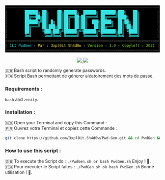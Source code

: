 <p align="center">
    <a href="https://github.com/3xpl0it-Sh4d0w/PwdGen"><img src="PwdGen.png"></a>
</p>

<p align="center">
    <a href="https://www.gnu.org/licenses/quick-guide-gplv3.fr.html">
        <img src="https://img.shields.io/badge/Licence-GPL%20V3-blue">
    </a>
    <a href="https://fr.wikipedia.org/wiki/Bourne-Again_shell">
        <img src="https://img.shields.io/badge/Language-Bash%20Shell-blue?logo=gnubash">
    </a>
</p>

🇬🇧 Bash script to randomly generate passwords.<br>
🇫🇷 Script Bash permettant de génerer aléatoirement des mots de passe.
### Requirements :
`bash` and `zenity`.
### Installation :
🇬🇧 Open your Terminal and copy this Command :<br>
🇫🇷 Ouvrez votre Terminal et copiez cette Commande :<br>
```bash
git clone https://github.com/3xpl0it-Sh4d0w/Pwd-Gen.git && cd PwdGen && chmod +x PwdGen.sh
```
### How to use this script :
🇬🇧 To execute the Script do : `./PwdGen.sh or bash PwdGen.sh` Enjoy ! 🙂.<br>
🇫🇷 Pour executer le Script faites : `./PwdGen.sh où bash PwdGen.sh` Bonne utilisation ! 🙂.
